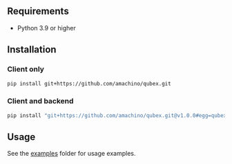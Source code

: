 ## Requirements

- Python 3.9 or higher


## Installation

### Client only

```bash
pip install git+https://github.com/amachino/qubex.git
```

### Client and backend

```bash
pip install "git+https://github.com/amachino/qubex.git@v1.0.0#egg=qubex[backend]"
```

## Usage

See the [examples](https://github.com/amachino/qubex/tree/main/docs/examples) folder for usage examples.